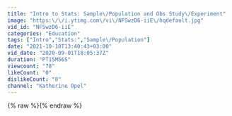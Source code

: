 ```yaml
---
title: "Intro to Stats: Sample\/Population and Obs Study\/Experiment"
image: "https:\/\/i.ytimg.com\/vi\/NFSwzD6-iiE\/hqdefault.jpg"
vid_id: "NFSwzD6-iiE"
categories: "Education"
tags: ["Intro","Stats:","Sample\/Population"]
date: "2021-10-10T13:40:43+03:00"
vid_date: "2020-09-01T18:05:37Z"
duration: "PT15M56S"
viewcount: "78"
likeCount: "0"
dislikeCount: "0"
channel: "Katherine Opel"
---
```

{% raw %}{% endraw %}
